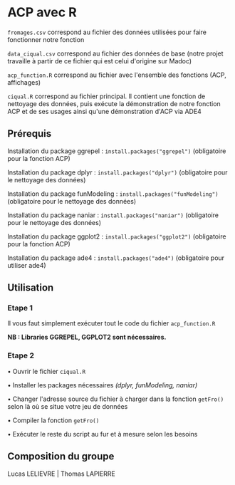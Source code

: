# ACP avec R

```fromages.csv``` correspond au fichier des données utilisées pour faire fonctionner notre fonction

```data_ciqual.csv``` correspond au fichier des données de base (notre projet travaille à partir de ce fichier qui est celui d'origine sur Madoc)

```acp_function.R``` correspond au fichier avec l'ensemble des fonctions (ACP, affichages)

```ciqual.R``` correspond au fichier principal. Il contient une fonction de nettoyage des données, 
puis exécute la démonstration de notre fonction ACP et de ses usages ainsi qu'une démonstration d'ACP via ADE4

## Prérequis

Installation du package ggrepel : ```install.packages("ggrepel")``` (obligatoire pour la fonction ACP)

Installation du package dplyr : ```install.packages("dplyr")``` (obligatoire pour le nettoyage des données) 

Installation du package funModeling : ```install.packages("funModeling")``` (obligatoire pour le nettoyage des données)

Installation du package naniar : ```install.packages("naniar")``` (obligatoire pour le nettoyage des données)

Installation du package ggplot2 : ```install.packages("ggplot2")``` (obligatoire pour la fonction ACP)

Installation du package ade4 : ```install.packages("ade4")``` (obligatoire pour utiliser ade4)

## Utilisation 

### Etape 1 
Il vous faut simplement exécuter tout le code du fichier ```acp_function.R``` 

**NB : Libraries GGREPEL, GGPLOT2 sont nécessaires.**

### Etape 2
• Ouvrir le fichier ```ciqual.R``` 

• Installer les packages nécessaires *(dplyr, funModeling, naniar)*  

• Changer l'adresse source du fichier à charger dans la fonction ```getFro()``` selon là où se situe votre jeu de données

• Compiler la fonction ```getFro()```

• Exécuter le reste du script au fur et à mesure selon les besoins


## Composition du groupe
Lucas LELIEVRE | Thomas LAPIERRE
